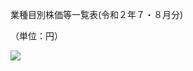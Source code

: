 業種目別株価等一覧表(令和２年７・８月分)

（単位：円）

![](https://www.nta.go.jp/tmp/397807e0-ecd8-4dfd-8415-988c28c07dc3/images/551bd77d3b32a29b5f4f75873d3b0ee05e5ba689ae9c0acb06c805feb4c79f78.jpg)